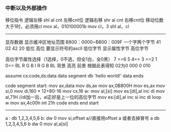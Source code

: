 ### 中断以及外部操作

移位指令
逻辑左移 shl al cnt 左移cnt位
逻辑右移 shr al cnt 右移cnt位
移动位数大于1时，必须用cl
mov al，010100001b
mov cl，3
shl  al，cl

---
显存数据
显示缓冲区地址范围
B800：0000~B800：009F
一个字两个字节
41        02        42    20
低位   高位
要显示符号的ascll 低位字节
显示属性字节 高位字节

高位字节属性选择（1选择，0不选，但全1白，全0黑）
7     ==6   5   4==      3        ==2   1   0==
BL   R   G  B       I        R   G   B
BL     背景      高亮         前景
根据此表得知 02为0 000 0 010 

assume cs:code,ds:data
data segment
   db  'hello world!'
data ends

code segment
start:
	mov ax,data
	mov ds,ax
	mov ax,0B800H
	mov es,ax
	mov si,0
	mov di,160 * 12+80-16
	mov cx,16
	w: mov al,[si]
	mov es:[di],al
	inc di
	mov al,71H //di加一后，al正好是上一位的高位字节
	mov es:[di],al
	inc si
	inc di
	loop w
	mov ax,4c00h
	int 21h
	code ends
	end start

---
a : db 1,2,3,4,5,6
b: dw 0
mov si,offset a//直接用offset a
或者去掉冒号
a db 1,2,3,4,5,6
b dw 0
mov al,a[si]